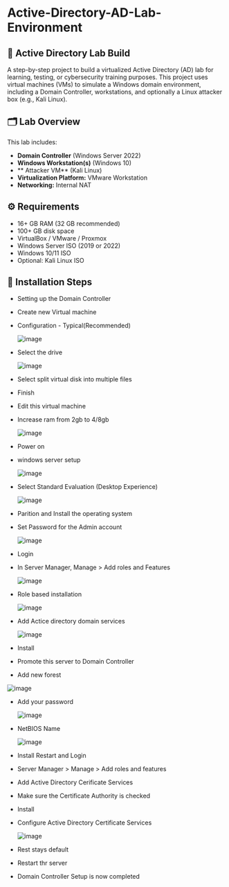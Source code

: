 # Active-Directory-AD-Lab-Environment

## 🧪 Active Directory Lab Build

A step-by-step project to build a virtualized Active Directory (AD) lab for learning, testing, or cybersecurity training purposes. This project uses virtual machines (VMs) to simulate a Windows domain environment, including a Domain Controller, workstations, and optionally a Linux attacker box (e.g., Kali Linux).

## 🗂️ Lab Overview

This lab includes:

- **Domain Controller** (Windows Server 2022)
- **Windows Workstation(s)** (Windows 10)
- ** Attacker VM** (Kali Linux)
- **Virtualization Platform:** VMware Workstation
- **Networking:** Internal NAT

## ⚙️ Requirements

- 16+ GB RAM (32 GB recommended)
- 100+ GB disk space
- VirtualBox / VMware / Proxmox
- Windows Server ISO (2019 or 2022)
- Windows 10/11 ISO
- Optional: Kali Linux ISO

## 🔧 Installation Steps

- Setting up the Domain Controller

- Create new Virtual machine
- Configuration - Typical(Recommended)

  ![image](https://github.com/user-attachments/assets/a4ccd351-aebb-46dc-ae52-b166c9e47ffd)

- Select the drive

  ![image](https://github.com/user-attachments/assets/336d17fb-e0eb-4975-bf9d-d3752cc15599)

- Select split virtual disk into multiple files
- Finish
- Edit this virtual machine
- Increase ram from 2gb to 4/8gb
  
  ![image](https://github.com/user-attachments/assets/8d668cfe-742a-4001-adf9-f1bf136c075f)

- Power on
- windows server setup

  ![image](https://github.com/user-attachments/assets/27f6cbfb-2175-45f5-af7c-03dc39720087)

- Select Standard Evaluation (Desktop Experience)

  ![image](https://github.com/user-attachments/assets/03bcc4fd-1f93-4769-a656-768e42878b91)

- Parition and Install the operating system
- Set Password for the Admin account

  ![image](https://github.com/user-attachments/assets/6abdaea3-a13a-4bfa-89f7-1350d7c8c2b3)

- Login
- In Server Manager, Manage > Add roles and Features

  ![image](https://github.com/user-attachments/assets/7785f95b-a654-4d9c-8b84-a38a3993ccd2)

- Role based installation

  ![image](https://github.com/user-attachments/assets/a83a0468-a24c-43f1-affc-3923ad058723)

- Add Actice directory domain services

  ![image](https://github.com/user-attachments/assets/e9f2b040-6c08-4752-9d08-d1a44c672b44)

- Install
- Promote this server to Domain Controller
- Add new forest

![image](https://github.com/user-attachments/assets/42d70761-3ee9-438b-9f35-28cf297c58f3)

- Add your password

  ![image](https://github.com/user-attachments/assets/441de5f2-7d2c-4192-981b-35b420d89bdd)

- NetBIOS Name

  ![image](https://github.com/user-attachments/assets/1ab35b00-ef70-4fcf-9620-2ac727b495f8)

- Install Restart and Login
- Server Manager > Manage > Add roles and features
- Add Active Directory Cerificate Services
- Make sure the Certificate Authority is checked
- Install
- Configure Active Directory Certificate Services

  ![image](https://github.com/user-attachments/assets/8af4fd1d-06e6-4df3-b2e9-48d7dcebab1d)

- Rest stays default
- Restart thr server

- Domain Controller Setup is now completed 
